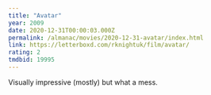 ```yaml
---
title: "Avatar"
year: 2009
date: 2020-12-31T00:00:03.000Z
permalink: /almanac/movies/2020-12-31-avatar/index.html
link: https://letterboxd.com/rknightuk/film/avatar/
rating: 2
tmdbid: 19995
---
```


Visually impressive (mostly) but what a mess.